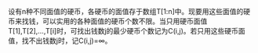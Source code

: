 设有n种不同面值的硬币，各硬币的面值存于数组T[1:n]中。现要用这些面值的硬币来找钱，可以实用的各种面值的硬币个数不限。当只用硬币面值T[1],T[2],…,T[i]时，可找出钱数j的最少硬币个数记为C(i,j)。若只用这些硬币面值，找不出钱数j时，记C(i,j)=∞。 
